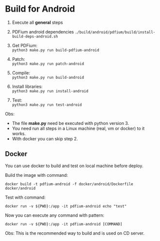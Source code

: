 # Build for Android

1. Execute all **general** steps

2. PDFium android dependencies
```./build/android/pdfium/build/install-build-deps-android.sh```

3. Get PDFium:  
```python3 make.py run build-pdfium-android```  

4. Patch:  
```python3 make.py run patch-android```  

5. Compile:  
```python3 make.py run build-android```  
  
6. Install libraries:  
```python3 make.py run install-android```  

7. Test:  
```python3 make.py run test-android```  

Obs:
- The file **make.py** need be executed with python version 3.  
- You need run all steps in a Linux machine (real, vm or docker) to it works.
- With docker you can skip step 2.


## Docker

You can use docker to build and test on local machine before deploy.

Build the image with command:

```docker build -t pdfium-android -f docker/android/Dockerfile docker/android```

Test with command:

```docker run -v ${PWD}:/app -it pdfium-android echo "test"```

Now you can execute any command with pattern:

```docker run -v ${PWD}:/app -it pdfium-android [COMMAND]```

Obs: This is the recommended way to build and is used on CD server.